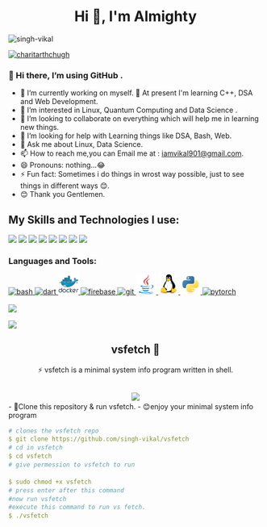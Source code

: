 
<h1 align="center">Hi 👋, I'm Almighty</h1>
<p align="left"> <img src="https://komarev.com/ghpvc/?username=singh-vikal&label=Profile%20views&color=0e75b6&style=flat" alt="singh-vikal" /> </p>

<p align="left"> <a href="https://github.com/ryo-ma/github-profile-trophy"><img src="https://github-profile-trophy.vercel.app/?username=charitarthchugh" alt="charitarthchugh" /></a> </p>


### 👋 Hi there, I’m using GitHub .
- 🔭 I’m currently working on myself.
 🌱 At present I'm learning C++, DSA and Web Development.
- 👀 I’m interested in Linux, Quantum Computing and Data Science .
- 💞️ I’m looking to collaborate on everything which will help me in learning new things.
- 🤔 I’m looking for help with Learning things like DSA, Bash, Web.
- 💬 Ask me about Linux, Data Science.
- 📫 How to reach me,you can Email me at : iamvikal901@gmail.com.
- 😄 Pronouns: nothing...😂
- ⚡ Fun fact: Sometimes i do things in wrost way possible, just to see things in different ways 😊.
- 😊 Thank you Gentlemen.


## My Skills and Technologies I use:

![](https://img.shields.io/badge/Linux-informational?style=flat-square&logo=Linux&logoColor=white&color=FCC624)
![](https://img.shields.io/badge/C-informational?style=flat-square&logo=C&logoColor=white&color=A8B9CC)
![](https://img.shields.io/badge/Python-informational?style=flat-square&logo=Python&logoColor=white&color=3776AB)
![](https://img.shields.io/badge/HTML-informational?style=flat-square&logo=html5&logoColor=white&color=E34F26)
![](https://img.shields.io/badge/CSS-informational?style=flat-square&logo=CSS3&logoColor=white&color=E34F26)
![](https://img.shields.io/badge/MySQL-informational?style=flat-square&logo=mysql&logoColor=white&color=4479A1)
![](https://img.shields.io/badge/Git-informational?style=flat-sqaure&logo=Git&logoColor=white&color=F05032)
![](https://img.shields.io/badge/GitHub-informational?style=flat-sqaure&logo=GitHub&logoColor=white&color=181717)

<h3 align="left">Languages and Tools:</h3>
<p align="left"> <a href="https://www.gnu.org/software/bash/" target="_blank"> <img src="https://www.vectorlogo.zone/logos/gnu_bash/gnu_bash-icon.svg" alt="bash" width="40" height="40"/> </a> <a href="https://dart.dev" target="_blank"> <img src="https://www.vectorlogo.zone/logos/dartlang/dartlang-icon.svg" alt="dart" width="40" height="40"/> </a> <a href="https://www.docker.com/" target="_blank"> <img src="https://raw.githubusercontent.com/devicons/devicon/master/icons/docker/docker-original-wordmark.svg" alt="docker" width="40" height="40"/> </a> <a href="https://firebase.google.com/" target="_blank"> <img src="https://www.vectorlogo.zone/logos/firebase/firebase-icon.svg" alt="firebase" width="40" height="40"/> </a> <a href="https://git-scm.com/" target="_blank"> <img src="https://www.vectorlogo.zone/logos/git-scm/git-scm-icon.svg" alt="git" width="40" height="40"/> </a> <a href="https://www.java.com" target="_blank"> <img src="https://raw.githubusercontent.com/devicons/devicon/master/icons/java/java-original.svg" alt="java" width="40" height="40"/> </a> <a href="https://www.linux.org/" target="_blank"> <img src="https://raw.githubusercontent.com/devicons/devicon/master/icons/linux/linux-original.svg" alt="linux" width="40" height="40"/> </a> <a href="https://www.python.org" target="_blank"> <img src="https://raw.githubusercontent.com/devicons/devicon/master/icons/python/python-original.svg" alt="python" width="40" height="40"/> </a> <a href="https://pytorch.org/" target="_blank"> <img src="https://www.vectorlogo.zone/logos/pytorch/pytorch-icon.svg" alt="pytorch" width="40" height="40"/> </a> </p>

<p href="https://github.com/singh-vikal/github-readme-stats">
  <img align="center" src="https://github-readme-stats.vercel.app/api?username=singh-vikal&show_icons=true&theme=onedark" />
</p>

<p href="https://github.com/anuraghazra/convoychat">
  <img align="center" src="https://github-readme-stats.vercel.app/api/top-langs/?username=charitarthchugh&theme=onedark&layout=compact" />

<div align="center">
<h2> vsfetch 💞️</h2>

<p>⚡ vsfetch is a minimal system info program written in shell.
</p>
<br>
<img src="./screenshot/photo_6224304023574525107_x.jpg">
</div>
- 🔭Clone this repository & run vsfetch.
- 😊enjoy your minimal system info program
  
  
  
```yaml
# clones the vsfetch repo
$ git clone https://github.com/singh-vikal/vsfetch
# cd in vsfetch
$ cd vsfetch
# give permession to vsfetch to run 
  
$ sudo chmod +x vsfetch
# press enter after this command 
#now run vsfetch
#execute this command to run vs fetch.
$ ./vsfetch
```

</p>


<!---
notvikki/notvikki is a ✨ special ✨ repository because its README.md (this file) appears on your GitHub profile.
You can click the Preview link to take a look at your changes.
--->
